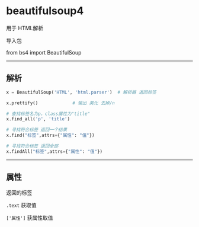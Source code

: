 # beautifulsoup4

用于 HTML解析

导入包

from bs4 import BeautifulSoup

---
## 解析

```python
x = BeautifulSoup('HTML', 'html.parser')  # 解析器 返回标签

x.prettify()             # 输出 美化 去掉/n

# 查找标签名为p，class属性为"title"
x.find_all('p', 'title')

# 寻找符合标签 返回一个结果
x.find("标签",attrs={"属性": "值"})

# 寻找符合标签 返回全部
x.findAll("标签",attrs={"属性": "值"})
```


---
## 属性
返回的标签

`.text`  获取值

`['属性']`  获属性取值